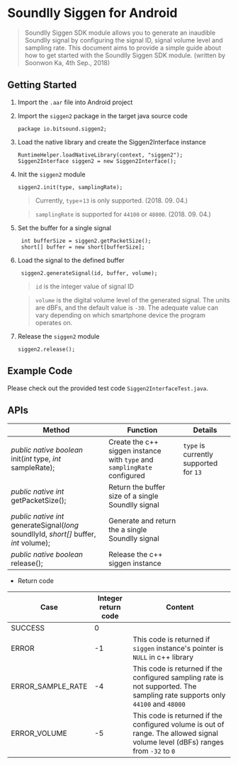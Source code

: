 # Soundlly Siggen for Android

> Soundlly Siggen SDK module allows you to generate an inaudible Soundlly signal by configuring the signal ID, signal volume level and sampling rate. This document aims to provide a simple guide about how to get started with the Soundlly Siggen SDK module. (written by Soonwon Ka, 4th Sep., 2018)

## Getting Started

1. Import the `.aar` file into Android project

2. Import the `siggen2` package in the target java source code
   ```
   package io.bitsound.siggen2;
   ```

3. Load the native library and create the Siggen2Interface instance

   ```
   RuntimeHelper.loadNativeLibrary(context, "siggen2");
   Siggen2Interface siggen2 = new Siggen2Interface();
   ```

4. Init the `siggen2` module

   ```
   siggen2.init(type, samplingRate);
   ```

   > Currently, `type`=`13` is only supported. (2018. 09. 04.)

   > `samplingRate` is supported for `44100` or `48000`. (2018. 09. 04.)

5. Set the buffer for a single signal
   ```
    int bufferSize = siggen2.getPacketSize();
    short[] buffer = new short[bufferSize];
   ```

6. Load the signal to the defined buffer
   ```
    siggen2.generateSignal(id, buffer, volume);
   ```

   > `id` is the integer value of signal ID

   > `volume` is the digital volume level of the generated signal. The units are dBFs, and the default value is `-30`. The adequate value can vary depending on which smartphone device the program operates on.


7. Release the `siggen2` module

   ```
   siggen2.release();
   ```

## Example Code

Please check out the provided test code `Siggen2InterfaceTest.java`.

## APIs

| Method                                                       | Function                                                     | Details                                |
| ------------------------------------------------------------ | ------------------------------------------------------------ | -------------------------------------- |
| *public native boolean* init(*int* type, *int* sampleRate);  | Create the c++ siggen instance with `type` and `samplingRate` configured | `type` is currently supported for `13` |
| *public native int* getPacketSize();                         | Return the buffer size of a single Soundlly signal           |                                        |
| *public native int* generateSignal(*long* soundllyId, *short[]* buffer, *int* volume); | Generate and return the a single Soundlly signal             |                                        |
| *public native boolean* release();                           | Release the c++ siggen instance                              |                                        |

- Return code

| Case              | Integer return code | Content                                                      |
| ----------------- | ------------------- | ------------------------------------------------------------ |
| SUCCESS           | 0                   |                                                              |
| ERROR             | -1                  | This code is returned if `siggen` instance's pointer is `NULL` in c++ library |
| ERROR_SAMPLE_RATE | -4                  | This code is returned if the configured sampling rate is not supported. The sampling rate supports only `44100` and `48000` |
| ERROR_VOLUME      | -5                  | This code is returned if the configured volume is out of range. The allowed signal volume level (dBFs) ranges from `-32` to `0` |
